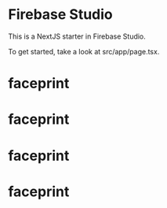 # Firebase Studio

This is a NextJS starter in Firebase Studio.

To get started, take a look at src/app/page.tsx.
# faceprint
# faceprint
# faceprint
# faceprint
